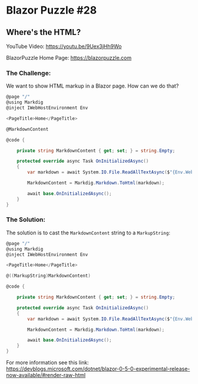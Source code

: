 # Blazor Puzzle #28

## Where's the HTML?

YouTube Video: https://youtu.be/9Uex3jHh9Wo

BlazorPuzzle Home Page: https://blazorpuzzle.com

### The Challenge:

We want to show HTML markup in a Blazor page. How can we do that?

```c#
@page "/"
@using Markdig
@inject IWebHostEnvironment Env

<PageTitle>Home</PageTitle>

@MarkdownContent

@code {

	private string MarkdownContent { get; set; } = string.Empty;

	protected override async Task OnInitializedAsync()
	{
		var markdown = await System.IO.File.ReadAllTextAsync($"{Env.WebRootPath}/content/home.md", System.Text.Encoding.ASCII);

		MarkdownContent = Markdig.Markdown.ToHtml(markdown);

		await base.OnInitializedAsync();
	}
}
```

### The Solution:

The solution is to cast the `MarkdownContent` string to a `MarkupString`:

```c#
@page "/"
@using Markdig
@inject IWebHostEnvironment Env

<PageTitle>Home</PageTitle>

@((MarkupString)MarkdownContent)

@code {

	private string MarkdownContent { get; set; } = string.Empty;

	protected override async Task OnInitializedAsync()
	{
		var markdown = await System.IO.File.ReadAllTextAsync($"{Env.WebRootPath}/content/home.md", System.Text.Encoding.ASCII);

		MarkdownContent = Markdig.Markdown.ToHtml(markdown);

		await base.OnInitializedAsync();
	}
}
```

For more information see this link: https://devblogs.microsoft.com/dotnet/blazor-0-5-0-experimental-release-now-available/#render-raw-html
